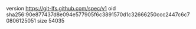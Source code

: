 version https://git-lfs.github.com/spec/v1
oid sha256:90e877437d8e094e577905f6c3891570d1c32666250ccc2447c6c70806125051
size 54035
